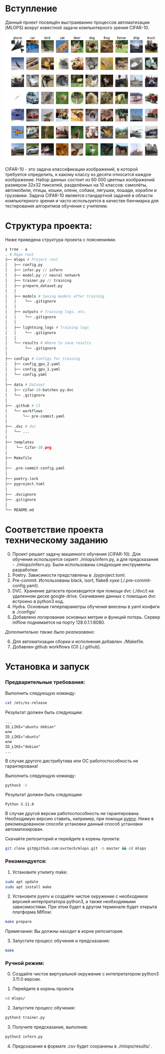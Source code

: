 # Вступление

Данный проект посвящён выстраиванию процессов автоматизации (MLOPS) вокруг известной задачи компьютерного зрения CIFAR-10.

![plot](./templates/Cifar-10.png)

CIFAR-10 - это задача классификации изображений, в которой требуется определить, к какому классу из десяти относится каждое изображение. Набор данных состоит из 60 000 цветных изображений размером 32x32 пикселей, разделённых на 10 классов: самолёты, автомобили, птицы, кошки, олени, собаки, лягушки, лошади, корабли и грузовики. Задача CIFAR-10 является стандартной задачей в области компьютерного зрения и часто используется в качестве бенчмарка для тестирования алгоритмов обучения с учителем.

# Структура проекта:
Ниже приведена структура проекта c пояснениями.
```python
❯ tree - a
. # Repo root
├── mlops # Project root
│   ├── config.py
│   ├── infer.py // infern
│   ├── model.py // neural network
│   ├── trainer.py // training
│   ├── prepare_dataset.py
│   │
│   ├── models # Saving models after training
│   │    └── .gitignore
│   │
│   ├── outputs # Training logs, etc.
│   │    └── .gitignore
│   │
│   ├── lightning_logs # Training logs
│   │    └── .gitignore
│   │
│   └── results # Where to save results
│        └── .gitignore
│
├── configs # Configs for training
│   ├── config_gpu_2.yaml
│   ├── config_gpu_1.yaml
│   └── config.yaml
│
├── data # Dataset
│   ├── cifar-10-batches-py.dvc
│   └── .gitignore
│
├── .github # CI
│   └── workflows
│       └── pre-commit.yaml
│
├── .dvc # dvc
│   └── ...
│
├── templates
│    └── Cifar-10.png
│
├── Makefile
│
├── .pre-commit-config.yaml
│
├── poetry.lock
├── pyproject.toml
│
├── .dvcignore
├── .gitignore
│
└── README.md
```

# Соответствие проекта техническому заданию

0. Проект решает задачу машинного обучения (CIFAR-10). Для обучения используется скрипт ./mlops/infern.py, а для предсказания - ./mlops/infern.py.
Были использованы следующие инструменты разработки:
1. Poetry. Зависимости представлены в ./pyproject.toml.
2. Pre-commit. Использованы black, isort, flake8 хуки (./.pre-commit-config.yaml).
3. DVC. Хранение датасета производится при помощи dvc (./dvc/) на удаленном диске google-drive. Скачивание данных с помощью dvc встроено в python3 код.
4. Hydra. Основные гиперпараметры обучения внесены в yaml конфиги в ./configs/
5. Добавлено логирование основных метрик и функций потерь. Сервер mlflow поднимается на порту 128.0.1.1:8080.

*Дополнительно также было реализовано:*

6. Для автоматизации сборки и исполнения добавлен ./Makefile.
7. Добавлен github workflows (CI) [./.github].

# Установка и запуск

### Предварительные требования:

Выполнить следующую команду:
```bash
cat /etc/os-release
```
Результат должен быть следующим:
```plaintext
...
ID_LIKE="ubuntu debian"
или
ID_LIKE="ubuntu"
или
ID_LIKE="debian"
...
```
В случае другого дистрибутива или ОС работоспособность не гарантирована!


Выполнить следующую команду:
```bash
python3 -V
```
Результат должен быть следующим:
```
Python 3.11.0
```
В случае другой версии работоспособность не гарантирована. Необходимую версию ставить, например, при помощи [pyenv](https://github.com/pyenv/pyenv). Ниже в рекомендованном способе установки данный способ установки автоматизирован.


Скачайте репозиторий и перейдите в корень проекта:
```bash
git clone git@github.com:ovctech/mlops.git -b master && cd mlops
```


### Рекомендуется:

1. Установите утилиту make:
```bash
sudo apt update
sudo apt install make
```

2. Установите pyenv и создайте чистое окружение с необходимое версией интерпретатора python3, а также необходимыми зависимостями. При этом будет в другом терминале будет открыта платформа Mlflow:
```bash
make prepare
```
Примечание: Вы должны находит в корне репозитория.

3. Запустите процесс обучения и предсказания:
```bash
make
```

### Ручной режим:
0. Создайте чистое виртуальной окружение с интепретатором python3 3.11.0 версии.

1. Перейдите в корень проекта
```bash
cd mlops/
```
2. Запустите процесс обучения:
```bash
python3 trainer.py
```
3. Получите предсказание, выполнив:
```bash
python3 infern.py
```

4. Предсказания в формате .csv будет сохранены в ./mlops/results/ .
